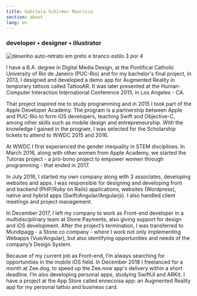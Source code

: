 ```yaml
---
title: Gabriela Schirmer Mauricio
section: about
lang: en
---
```


<div class="gsm-about">
  <h3>
    developer • designer • illustrator
  </h3>
  <div class="gsm-about__img">
    <img src="{{ "/assets/images/thumb.png" | relative_url }}" alt="desenho auto-retrato em preto e branco estilo 3 por 4">
  </div>
  <div class="gsm-about__description">
    <p>
      I have a B.A. degree in Digital Media Design, at the Pontifical Catholic University of Rio de Janeiro (PUC-Rio) and for my bachelor's final project, in 2013, I designed and developed a demo app for Augmented Reality in temporary tattoos called TattooAR. It was later presented at the Human-Computer Interaction International Conference 2015, in Los Angeles - CA.
    </p>
    <p>
      That project inspired me to study programming and in 2015 I took part of the Apple Developer Academy. The program is a partnership between Apple and PUC-Rio to form iOS developers, teaching Swift and Objective-C, among other skills such as mobile design and entrepreneurship. With the knowledge I gained in the program, I was selected for the Scholarship tickets to attend to WWDC 2015 and 2016.
    </p>
    <p>
      At WWDC I first experienced the gender inequality in STEM disciplines. In March 2016, along with other women from Apple Academy, we started the Tutoras project - a pro-bono project to empower women through programming - that ended in 2017.
    </p>
    <p>
      In July 2016, I started my own company along with 3 associates, developing websites and apps. I was responsible for designing and developing front and backend (PHP/Ruby on Rails) applications, websites (Wordpress), native and hybrid apps (Swift/Angular/Angularjs). I also handled client meetings and project management.
    </p>
    <p>
      In December 2017, I left my company to work as Front-end developer in a multidisciplinary team at Stone Payments, also giving support for design and iOS development. After the project’s termination, I was transferred to Mundipagg - a Stone.co company - where I work not only implementing Webapps (Vue/Angular), but also identifying opportunities and needs of the company’s Design System.
    </p>
    <p>
      Because of my current job as Front-end, I’m always searching for opportunities in the mobile iOS field. In December 2018 I freelanced for a month at Zee.dog, to speed up the Zee.now app's delivery within a short deadline. I’m also developing personal apps, studying SwiftUI and ARKit. I have a project at the App Store called ennecoisa app: an Augmented Reality app for my personal tattoo and business card.
    </p>
  </div>
</div>